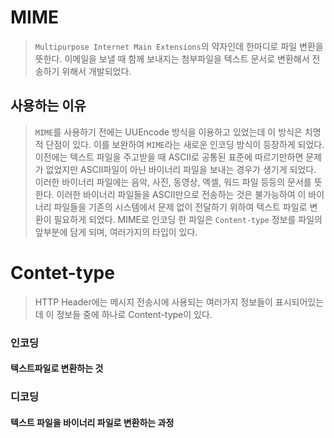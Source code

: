# MIME
> `Multipurpose Internet Main Extensions`의 약자인데 한마디로 파일 변환을 뜻한다.
> 이메일을 보낼 때 함께 보내지는 첨부파일을 텍스트 문서로 변환해서 전송하기 위해서 개발되었다.

## 사용하는 이유
> `MIME`를 사용하기 전에는 UUEncode 방식을 이용하고 있었는데 이 방식은 치명적 단점이 있다.
> 이를 보완하여 `MIME`라는 새로운 인코딩 방식이 등장하게 되었다. 이전에는 텍스트 파일을 주고받을 때
> ASCII로 공통된 표준에 따르기만하면 문제가 없었지만 ASCII파일이 아닌 바이너리 파일을 보내는 경우가
> 생기게 되었다. 이러한 바이너리 파일에는 음악, 사진, 동영상, 엑셀, 워드 파일 등등의 문서를 뜻한다.
> 이러한 바이너리 파일들을 ASCII만으로 전송하는 것은 불가능하여 이 바이너리 파일들을 기존의 시스템에서
> 문제 없이 전달하기 위하여 텍스트 파일로 변환이 필요하게 되었다. MIME로 인코딩 한 파일은
> `Content-type` 정보를 파일의 앞부분에 담게 되며, 여러가지의 타입이 있다.

# Contet-type
> HTTP Header에는 메시지 전송시에 사용되는 여러가지 정보들이 표시되어있는데 이 정보들 중에 하나로
> Content-type이 있다. 

### 인코딩
#### 텍스트파일로 변환하는 것

### 디코딩 
#### 텍스트 파일을 바이너리 파일로 변환하는 과정



















